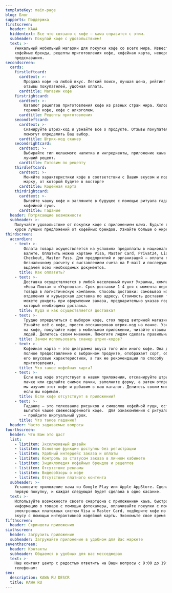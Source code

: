 ```yaml
---
templateKey: main-page
blog: Блог
supports: Поддержка
firstscreen:
  header: KAWA
  hiddentext: Все что связано с кофе – кawa справится с этим.
  subheader: Покупай кофе с удовольствием!
  text: >-
    Уникальный мобильный магазин для покупки кофе со всего мира. Известные
    кофейные бренды, рецепты приготовления кофе, кофейная карта, невероятные
    предсказания.
secondscreen:
  cards:
    firstleftcard:
      cardtext: >-
        Продажа кофе на любой вкус. Легкий поиск, лучшая цена, рейтинг кофе,
        отзывы покупателей, удобная оплата.
      cardtitle: Магазин кофе
    firstrightcard:
      cardtext: >-
        Каталог рецептов приготовления кофе из разных стран мира. Холодный,
        горячий кофе, кофе с алкоголем.
      cardtitle: Рецепты приготовления
    secondleftcard:
      cardtext: >-
        Сканируйте штрих-код и узнайте все о продукте. Отзывы покупателей
        помогут определить Ваш выбор.
      cardtitle: Штрих-код сканер
    secondrightcard:
      cardtext: >-
        Выбирайте тип желаемого напитка и ингредиенты, приложение кawa предложит
        лучший рецепт.
      cardtitle: Готовим по рецепту
    thirdleftcard:
      cardtext: >-
        Меняйте характеристики кофе в соответствии с Вашим вкусом и подберите
        марку, от которой будете в восторге
      cardtitle: Кофейная карта
    thirdrightcard:
      cardtext: >-
        Выпейте чашку кофе и загляните в будущее с помощью ритуала гадания на
        кофейной гуще.
      cardtitle: Гадание
  header: Потрясающие возможности
  subheader: >-
    Получайте удовольствие от покупки кофе с приложением кawa. Будьте всегда в
    курсе лучших предложений от кофейных брендов. Узнайте больше о мире кофе.
thirdscreen:
  accordion:
    - text: >-
        Оплата товара осуществляется на условиях предоплаты в национальной
        валюте. Оплатить можно картами Visa, Master Card, Privat24, LiqPay, Visa
        Checkout, Master Pass. Для предприятий и организаций – оплата по
        безналичному расчету с выставлением счета на E-mail и последующей
        выдачей всех необходимых документов.
      title: Как оплатить?
    - text: >-
        Доставка осуществляется в любой населенный пункт Украины, компаниями
        «Нова Пошта» и «Укрпошта». Срок доставки 1-4 дня с момента передачи
        товара в логистическую компанию. Способы доставки: самовывоз из
        отделения и курьерская доставка по адресу. Стоимость доставки товара, Вы
        можете увидеть при оформлении заказа, предварительно указав город, в
        который необходима доставка.
      title: Куда и как осуществляется доставка?
    - text: >-
        Трудно определиться с выбором кофе, стоя перед витриной магазина?
        Узнайте всё о кофе, просто отсканировав штрих-код на пачке. Узнайте цену
        на кофе, покупайте кофе в мобильном приложении, читайте отзывы других
        людей. Делитесь своим мнением. Помогите людям сделать правильный выбор.
      title: Зачем использовать сканер штрих-кодов?
    - text: >-
        Кофейная карта – это диаграмма вкуса того или иного кофе. Она дает
        полное предоставление о выбранном продукте, отображает сорт, обжарку и
        его вкусовые характеристики, а так же рекомендации по способу
        приготовления.
      title: Что такое кофейная карта?
    - text: >-
        Если вид кофе отсутствует в нашем приложении, отсканируйте штрих-код на
        пачке или сделайте снимок пачки, заполните форму, а затем отправьте нам,
        мы изучим этот кофе и добавим в наш каталог. Делитесь своим мнением,
        если вы кофеман.
      title: Если кофе отсутствует в приложении?
    - text: >-
        Гадание – это толкование рисунков и символов кофейной гущи, оставшейся в
        выпитой чашке свежесваренного кофе.  Для ознакомления с ритуалом гадания
        – пройдите виртуальный урок.
      title: Что такое гадание?
  header: Часто задаваемые вопросы
fourthscreen:
  header: Что Вам это даст
  list:
    - listitem: Эксклюзивный дизайн
    - listitem: Основные функции доступны без регистрации
    - listitem: Удобный интерфейс заказа и оплаты
    - listitem: Контроль за статусом заказа в личном кабинете
    - listitem: Энциклопедия кофейных брендов и рецептов
    - listitem: Отсутствие рекламы
    - listitem: Видеообзоры о кофе
    - listitem: Отсутствие платного контента
  subheader: >-
    Установите приложение кawa из Google Play или Apple AppStore. Сделайте
    первую покупку, и каждая следующая будет сделана в одно касание.
  text: >-
    Используйте возможности своего смартфона с приложением кawa, быстро находите
    информацию о товаре с помощью фотокамеры, оплачивайте покупки с помощью
    электронных платежных систем Visa и Master Card, подберите кофе по своему
    вкусу с помощью интерактивной кофейной карты. Экономьте свое время и деньги.
fifthscreen:
  header: Скриншоты приложения
sixthscreen:
  header: Загрузить приложение
  subheader: Загружайте приложение в удобном для Вас маркете
seventhscreen:
  header: Контакты
  subheader: Общаемся в удобных для вас месседжерах
  text: >-
    Наш контакт центр с радостью ответить на Ваши вопросы с 9:00 до 19:00 по
    телефонам:
seo:
  description: KAWA RU DESCR
  title: KAWA RU
---
```


